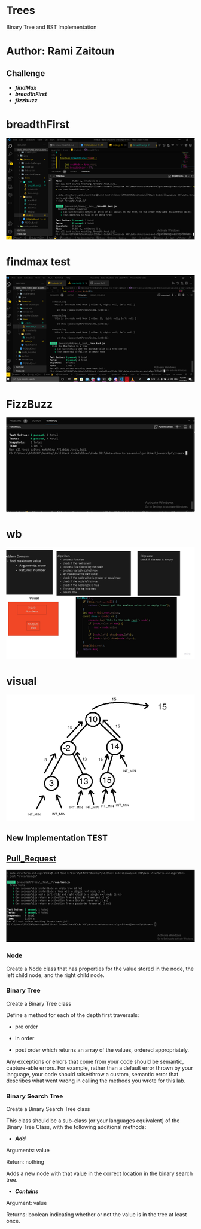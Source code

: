 # Trees

Binary Tree and BST Implementation

# Author: Rami Zaitoun

## Challenge
- ***findMax***
- ***breadthFirst***
- ***fizzbuzz***


# breadthFirst
![](./assets/breadth-test.PNG)
# findmax test
![](./assets/max.PNG)
 
# FizzBuzz 
![](./assets/fizzbuzz.PNG)

# wb 
![](./assets/wb.jpg)
# visual 
![](./assets/nbt4.png)

## New Implementation TEST 
## [Pull_Request](https://github.com/MasteRminD6666/data-structures-and-algorithms/pull/35)

![](https://github.com/MasteRminD6666/data-structures-and-algorithms/blob/main/javascript/trees/assets/tree.PNG?raw=true)

### Node

Create a Node class that has properties for the value stored in the node, the left child node, and the right child node.

### Binary Tree

Create a Binary Tree class

Define a method for each of the depth first traversals:

- pre order

- in order

- post order which returns an array of the values, ordered appropriately.

Any exceptions or errors that come from your code should be semantic, capture-able errors. For example, rather than a default error thrown by your language, your code should raise/throw a custom, semantic error that describes what went wrong in calling the methods you wrote for this lab.

### Binary Search Tree

Create a Binary Search Tree class

This class should be a sub-class (or your languages equivalent) of the Binary Tree Class, with the following additional methods:

- ***Add***

Arguments: value

Return: nothing

Adds a new node with that value in the correct location in the binary search tree.

- ***Contains***

Argument: value

Returns: boolean indicating whether or not the value is in the tree at least once.
